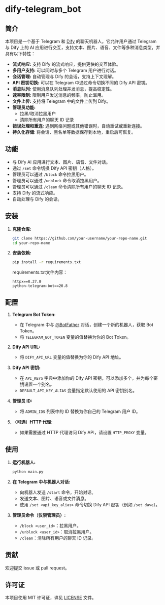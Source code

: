 # dify-telegram_bot

## 简介

本项目是一个基于 Telegram 和 [Dify](https://dify.ai/) 的聊天机器人。它允许用户通过 Telegram 与 Dify 上的 AI 应用进行交互，支持文本、图片、语音、文件等多种消息类型，并具有以下特性：

*   **流式响应:** 支持 Dify 的流式响应，提供更快的交互体验。
*   **多用户支持:** 可以同时与多个 Telegram 用户进行对话。
*   **会话管理:** 自动管理与 Dify 的会话，支持上下文理解。
*   **API 密钥切换:** 可以在 Telegram 中通过命令切换不同的 Dify API 密钥。
*   **消息队列:** 使用消息队列处理并发消息，提高稳定性。
*   **速率限制:** 限制用户发送消息的频率，防止滥用。
*   **文件上传:** 支持将 Telegram 中的文件上传到 Dify。
*   **管理员功能:**
    *   拉黑/取消拉黑用户
    *   清除所有用户的聊天 ID 记录
*   **错误处理和重连:** 遇到网络问题或其他错误时，自动重试或重新连接。
*  **持久化存储**: 将会话、黑名单等数据保存到本地，重启后可恢复。

## 功能

*   与 Dify AI 应用进行文本、图片、语音、文件对话。
*   通过 `/set` 命令切换 Dify API 密钥（人格）。
*   管理员可以通过 `/block` 命令拉黑用户。
*   管理员可以通过 `/unblock` 命令取消拉黑用户。
*   管理员可以通过 `/clean` 命令清除所有用户的聊天 ID 记录。
*   支持 Dify 的流式响应。
*   自动处理与 Dify 的会话。

## 安装

1.  **克隆仓库:**

    ```bash
    git clone https://github.com/your-username/your-repo-name.git
    cd your-repo-name
    ```

2.  **安装依赖:**

    ```bash
    pip install -r requirements.txt
    ```
    requirements.txt文件内容：
    ```
    httpx==0.27.0
    python-telegram-bot==20.8
    ```

## 配置

1.  **Telegram Bot Token:**
    *   在 Telegram 中与 [@BotFather](https://t.me/BotFather) 对话，创建一个新的机器人，获取 Bot Token。
    *   将 `TELEGRAM_BOT_TOKEN` 变量的值替换为你的 Bot Token。

2.  **Dify API URL:**
    *   将 `DIFY_API_URL` 变量的值替换为你的 Dify API 地址。

3.  **Dify API 密钥:**
    *   在 `API_KEYS` 字典中添加你的 Dify API 密钥，可以添加多个，并为每个密钥设置一个别名。
    *   `DEFAULT_API_KEY_ALIAS` 变量指定默认使用的 API 密钥别名。

4.  **管理员 ID:**
    *   将 `ADMIN_IDS` 列表中的 ID 替换为你自己的 Telegram 用户 ID。

5. **（可选）HTTP 代理:**
   * 如果需要通过 HTTP 代理访问 Dify API，请设置 `HTTP_PROXY` 变量。

## 使用

1.  **运行机器人:**

    ```bash
    python main.py
    ```

2.  **在 Telegram 中与机器人对话:**

    *   向机器人发送 `/start` 命令，开始对话。
    *   发送文本、图片、语音或文件消息。
    *   使用 `/set <api_key_alias>` 命令切换 Dify API 密钥（例如 `/set dave`）。

3.  **管理员命令（仅限管理员）:**
    * `/block <user_id>`：拉黑用户。
    *   `/unblock <user_id>`：取消拉黑用户。
    *   `/clean`：清除所有用户的聊天 ID 记录。

## 贡献

欢迎提交 issue 或 pull request。

## 许可证

本项目使用 MIT 许可证，详见 [LICENSE](LICENSE) 文件。
